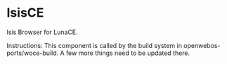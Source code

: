IsisCE
======

Isis Browser for LunaCE.

Instructions: This component is called by the build system in openwebos-ports/woce-build. A few more things need to be updated there.

